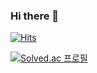 ### Hi there 👋

<!--
**mangtaeeee/mangtaeeee** is a ✨ _special_ ✨ repository because its `README.md` (this file) appears on your GitHub profile.

Here are some ideas to get you started:

- 🔭 I’m currently working on ...
- 🌱 I’m currently learning ...
- 👯 I’m looking to collaborate on ...
- 🤔 I’m looking for help with ...
- 💬 Ask me about ...
- 📫 How to reach me: ...
- 😄 Pronouns: ...
- ⚡ Fun fact: ...
-->

[![Hits](https://hits.seeyoufarm.com/api/count/incr/badge.svg?url=https%3A%2F%2Fgithub.com%2Fmangtaeeee&count_bg=%23777484&title_bg=%23555555&icon=&icon_color=%23E7E7E7&title=hits&edge_flat=false)](https://hits.seeyoufarm.com) 


[![Solved.ac
프로필](http://mazassumnida.wtf/api/generate_badge?boj=osp9658)](https://solved.ac/osp9658)
